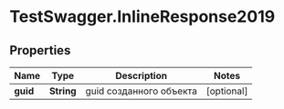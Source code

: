 # TestSwagger.InlineResponse2019

## Properties

Name | Type | Description | Notes
------------ | ------------- | ------------- | -------------
**guid** | **String** | guid созданного объекта | [optional] 


